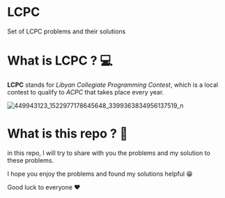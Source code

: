 # LCPC
Set of LCPC problems and their solutions

# What is LCPC ? 💻
**LCPC** stands for _Libyan Collegiate Programming Contest_, which is a local contest to qualify to _ACPC_ that takes place every year.

![449943123_1522977178645648_3399363834956137519_n](https://github.com/devmousa/LCPC/assets/93449860/4b2dc5de-ac96-43a2-aa26-0a48159161bd)

# What is this repo ? 🤔

in this repo, I will try to share with you the problems and my solution to these problems.




I hope you enjoy the problems and found my solutions helpful 😁

Good luck to everyone ❤️
